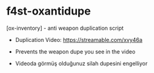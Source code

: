 # f4st-oxantidupe
[ox-inventory] - anti weapon duplication script

- Duplication Video: https://streamable.com/xvy46a

- Prevents the weapon dupe you see in the video
- Videoda görmüş olduğunuz silah dupesini engelliyor
